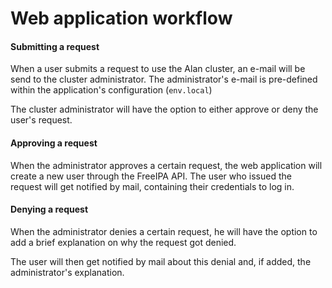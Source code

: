 # Web application workflow

#### Submitting a request
When a user submits a request to use the Alan cluster, an e-mail will be send to the cluster administrator.
The administrator's e-mail is pre-defined within the application's configuration (`env.local`)

The cluster administrator will have the option to either approve or deny the user's request.

#### Approving a request
When the administrator approves a certain request, the web application will create a new user through
the FreeIPA API. The user who issued the request will get notified by mail, containing their credentials to log in.

#### Denying a request
When the administrator denies a certain request, he will have the option to add a brief explanation on
why the request got denied.

The user will then get notified by mail about this denial and, if added, the administrator's explanation.